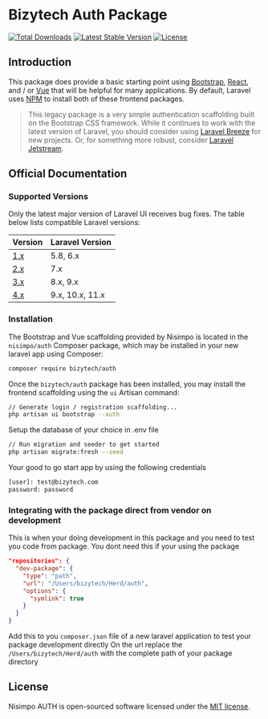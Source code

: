 # Bizytech Auth Package

<a href="https://packagist.org/packages/nisimpo/auth"><img src="https://img.shields.io/packagist/dt/bizytech/auth" alt="Total Downloads"></a>
<a href="https://packagist.org/packages/nisimpo/auth"><img src="https://img.shields.io/packagist/v/bizytech/auth" alt="Latest Stable Version"></a>
<a href="https://packagist.org/packages/nisimpo/auth"><img src="https://img.shields.io/packagist/l/bizytech/auth" alt="License"></a>

## Introduction

This package does provide a basic starting point using [Bootstrap](https://getbootstrap.com/), [React](https://reactjs.org/), and / or [Vue](https://vuejs.org/) that will be helpful for many applications. By default, Laravel uses [NPM](https://www.npmjs.org/) to install both of these frontend packages.

> This legacy package is a very simple authentication scaffolding built on the Bootstrap CSS framework. While it continues to work with the latest version of Laravel, you should consider using [Laravel Breeze](https://github.com/laravel/breeze) for new projects. Or, for something more robust, consider [Laravel Jetstream](https://github.com/laravel/jetstream).

## Official Documentation

### Supported Versions

Only the latest major version of Laravel UI receives bug fixes. The table below lists compatible Laravel versions:

| Version | Laravel Version |
|---- |----|
| [1.x](https://github.com/laravel/ui/tree/1.x) | 5.8, 6.x |
| [2.x](https://github.com/laravel/ui/tree/2.x) | 7.x |
| [3.x](https://github.com/laravel/ui/tree/3.x) | 8.x, 9.x |
| [4.x](https://github.com/laravel/ui/tree/4.x) | 9.x, 10.x, 11.x |

### Installation

The Bootstrap and Vue scaffolding provided by Nisimpo is located in the `nisimpo/auth` Composer package, which may be installed in your new laravel app using Composer:

```bash
composer require bizytech/auth
```

Once the `bizytech/auth` package has been installed, you may install the frontend scaffolding using the `ui` Artisan command:

```bash
// Generate login / registration scaffolding...
php artisan ui bootstrap --auth
```
Setup the database of your choice in .env file
```bash
// Run migration and seeder to get started
php artisan migrate:fresh --seed
```
Your good to go start app by using the following credentials
```bash
[user]: test@bizytech.com
password: password
```
### Integrating with the package direct from vendor on development
This is when your doing development in this package and you need to test you code from package.
You dont need this if your using the package
```json 
"repositories": {
  "dev-package": {
    "type": "path",
    "url": "/Users/bizytech/Herd/auth",
    "options": {
      "symlink": true
    }
  }
}
```
Add this to you `composer.json` file of a new laravel application to test your package development directly
On the url replace the `/Users/bizytech/Herd/auth` with the complete path of your package directory

## License

Nisimpo AUTH is open-sourced software licensed under the [MIT license](LICENSE.md).

